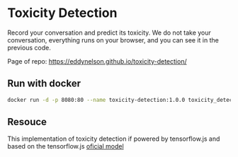 # Toxicity Detection

Record your conversation and predict its toxicity. We do not take your conversation, everything runs on your browser, and you can see it in the previous code.

Page of repo: https://eddynelson.github.io/toxicity-detection/

## Run with docker

``` sh
docker run -d -p 8080:80 --name toxicity-detection:1.0.0 toxicity_detection
```

## Resouce

This implementation of toxicity detection if powered by tensorflow.js and based on the tensorflow.js [oficial model](https://github.com/tensorflow/tfjs-models/tree/master/toxicity)
